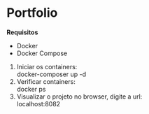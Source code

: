 # Portfolio
<b>Requisitos</b>
<ul>
    <li>Docker</li>
    <li>Docker Compose</li>
</ul>
<ol>
    <li>Iniciar os containers: </li>
            docker-composer up -d 
    <li>Verificar containers: </li>
            docker ps
    <li>Visualizar o projeto no browser, digite a url:</li>
            localhost:8082
</ol>